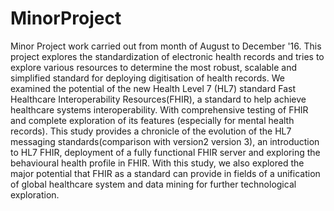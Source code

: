 # MinorProject
Minor Project work carried out from month of August to December '16. 
This project explores the standardization of electronic health records and tries to explore various resources to determine the most robust, scalable and simplified standard for deploying  digitisation of health records. We examined the potential of the  new Health Level 7 (HL7) standard Fast Healthcare Interoperability Resources(FHIR), a standard to help achieve healthcare systems interoperability. With comprehensive testing of FHIR and complete exploration of its features (especially for mental health records). This study provides a chronicle of the evolution of the HL7 messaging standards(comparison with version2 version 3), an introduction to HL7 FHIR, deployment of a fully functional FHIR server and exploring the behavioural health profile in FHIR. With this study, we also explored the major potential that FHIR  as a standard  can provide in fields of a unification of global healthcare system and data mining for further technological exploration.
